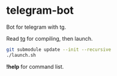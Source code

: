 telegram-bot
============

Bot for telegram with tg.

Read [tg](https://github.com/vysheng/tg) for compiling, then launch.

```bash
git submodule update --init --recursive
./launch.sh
```

**!help** for command list.

